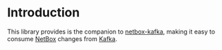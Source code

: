 # Introduction
This library provides is the companion to [netbox-kafka](https://github.com/ebusto/netbox-kafka), making it easy to consume [NetBox](https://github.com/digitalocean/netbox/) changes from [Kafka](https://kafka.apache.org/).
